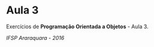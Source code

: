 Aula 3
=======

Exercícios de **Programação Orientada a Objetos** - Aula 3.

*IFSP Araraquara - 2016*

